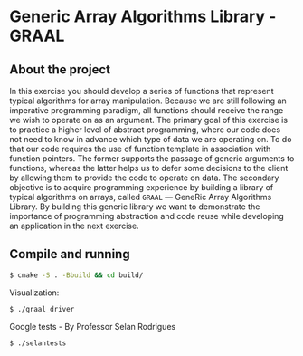 # Generic Array Algorithms Library - GRAAL

## About the project
In this exercise you should develop a series of functions that represent typical algorithms for array manipulation. Because we are still following an imperative programming paradigm, all functions should receive the range we wish to operate on as an argument. The primary goal of this exercise is to practice a higher level of abstract programming, where our code does not need to know in advance which type of data we are operating on. To do that our code requires the use of function template in association with function pointers. The former supports the passage of generic arguments to functions, whereas the latter helps us to defer some decisions to the client by allowing them to provide the code to operate on data. The secondary objective is to acquire programming experience by building a library of typical algorithms on arrays, called `GRAAL` — GeneRic Array Algorithms Library. By building this generic library we want to demonstrate the importance of programming abstraction and code reuse while developing an application in the next exercise.


## Compile and running
```bash
$ cmake -S . -Bbuild && cd build/
```

Visualization:
```bash
$ ./graal_driver
```
Google tests - By Professor Selan Rodrigues
```bash
$ ./selantests
```

